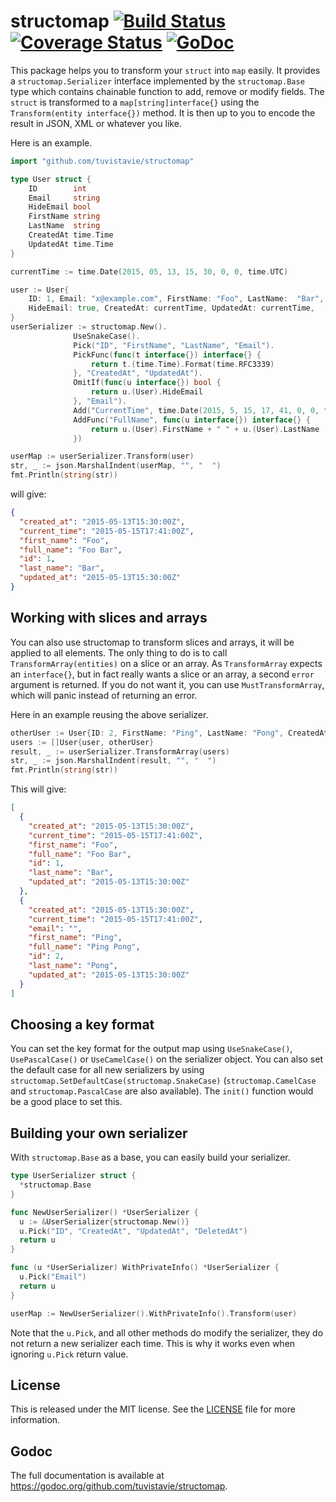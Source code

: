 # structomap [![Build Status](https://travis-ci.org/pkalemba/structomap.svg)](https://travis-ci.org/pkalemba/structomap) [![Coverage Status](https://coveralls.io/repos/pkalemba/structomap/badge.svg?branch=master)](https://coveralls.io/r/pkalemba/structomap?branch=master) [![GoDoc](https://godoc.org/github.com/pkalemba/structomap?status.svg)](https://godoc.org/github.com/pkalemba/structomap)

This package helps you to transform your `struct` into `map` easily. It provides a `structomap.Serializer` interface implemented by the `structomap.Base` type which contains chainable function to add, remove or modify fields. The `struct` is transformed to a `map[string]interface{}` using the `Transform(entity interface{})` method.
It is then up to you to encode the result in JSON, XML or whatever you like.

Here is an example.

```go
import "github.com/tuvistavie/structomap"

type User struct {
    ID        int
    Email     string
    HideEmail bool
    FirstName string
    LastName  string
    CreatedAt time.Time
    UpdatedAt time.Time
}

currentTime := time.Date(2015, 05, 13, 15, 30, 0, 0, time.UTC)

user := User{
    ID: 1, Email: "x@example.com", FirstName: "Foo", LastName:  "Bar",
    HideEmail: true, CreatedAt: currentTime, UpdatedAt: currentTime,
}
userSerializer := structomap.New().
              UseSnakeCase().
              Pick("ID", "FirstName", "LastName", "Email").
              PickFunc(func(t interface{}) interface{} {
                  return t.(time.Time).Format(time.RFC3339)
              }, "CreatedAt", "UpdatedAt").
              OmitIf(func(u interface{}) bool {
                  return u.(User).HideEmail
              }, "Email").
              Add("CurrentTime", time.Date(2015, 5, 15, 17, 41, 0, 0, time.UTC)).
              AddFunc("FullName", func(u interface{}) interface{} {
                  return u.(User).FirstName + " " + u.(User).LastName
              })

userMap := userSerializer.Transform(user)
str, _ := json.MarshalIndent(userMap, "", "  ")
fmt.Println(string(str))
```

will give:

```json
{
  "created_at": "2015-05-13T15:30:00Z",
  "current_time": "2015-05-15T17:41:00Z",
  "first_name": "Foo",
  "full_name": "Foo Bar",
  "id": 1,
  "last_name": "Bar",
  "updated_at": "2015-05-13T15:30:00Z"
}
```


## Working with slices and arrays

You can also use structomap to transform slices and arrays, it will be applied to
all elements. The only thing to do is to call `TransformArray(entities)` on a slice or an array. As `TransformArray` expects an `interface{}`, but in fact
really wants a slice or an array, a second `error` argument is returned. If you do not want it, you can use `MustTransformArray`, which will panic instead of returning an error.

Here in an example reusing the above serializer.

```go
otherUser := User{ID: 2, FirstName: "Ping", LastName: "Pong", CreatedAt: createdAt, UpdatedAt: createdAt}
users := []User{user, otherUser}
result, _ := userSerializer.TransformArray(users)
str, _ := json.MarshalIndent(result, "", "  ")
fmt.Println(string(str))
```

This will give:

```json
[
  {
    "created_at": "2015-05-13T15:30:00Z",
    "current_time": "2015-05-15T17:41:00Z",
    "first_name": "Foo",
    "full_name": "Foo Bar",
    "id": 1,
    "last_name": "Bar",
    "updated_at": "2015-05-13T15:30:00Z"
  },
  {
    "created_at": "2015-05-13T15:30:00Z",
    "current_time": "2015-05-15T17:41:00Z",
    "email": "",
    "first_name": "Ping",
    "full_name": "Ping Pong",
    "id": 2,
    "last_name": "Pong",
    "updated_at": "2015-05-13T15:30:00Z"
  }
]
```


## Choosing a key format

You can set the key format for the output map using `UseSnakeCase()`, `UsePascalCase()` or `UseCamelCase()` on the serializer object.
You can also set the default case for all new serializers by using
`structomap.SetDefaultCase(structomap.SnakeCase)` (`structomap.CamelCase` and `structomap.PascalCase` are also available). The `init()` function would be a good place to set this.

## Building your own serializer

With `structomap.Base` as a base, you can easily build your serializer.

```go
type UserSerializer struct {
  *structomap.Base
}

func NewUserSerializer() *UserSerializer {
  u := &UserSerializer{structomap.New()}
  u.Pick("ID", "CreatedAt", "UpdatedAt", "DeletedAt")
  return u
}

func (u *UserSerializer) WithPrivateInfo() *UserSerializer {
  u.Pick("Email")
  return u
}

userMap := NewUserSerializer().WithPrivateInfo().Transform(user)
```

Note that the `u.Pick`, and all other methods do modify the serializer, they do not return a new serializer each time. This is why it works
even when ignoring `u.Pick` return value.

## License

This is released under the MIT license. See the [LICENSE](./LICENSE) file for more information.

## Godoc

The full documentation is available at https://godoc.org/github.com/tuvistavie/structomap.
